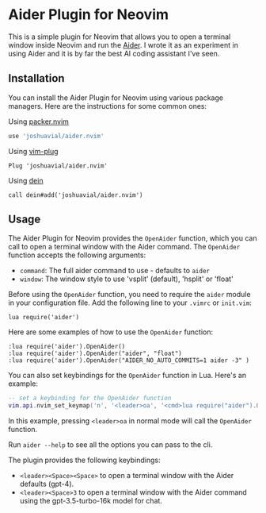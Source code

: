 # Aider Plugin for Neovim

This is a simple plugin for Neovim that allows you to open a terminal window inside Neovim and run the [Aider](https://github.com/paul-gauthier/aider). I wrote it as an experiment in using Aider and it is by far the best AI coding assistant I've seen.

## Installation

You can install the Aider Plugin for Neovim using various package managers. Here are the instructions for some common ones:

Using [packer.nvim](https://github.com/wbthomason/packer.nvim)

```lua
use 'joshuavial/aider.nvim'
```

Using [vim-plug](https://github.com/junegunn/vim-plug)

```vim
Plug 'joshuavial/aider.nvim'
```

Using [dein](https://github.com/Shougo/dein.vim)

```vim
call dein#add('joshuavial/aider.nvim')
```

## Usage

The Aider Plugin for Neovim provides the `OpenAider` function, which you can call to open a terminal window with the Aider command. The `OpenAider` function accepts the following arguments:

- `command`: The full aider command to use - defaults to `aider`
- `window`: The window style to use 'vsplit' (default), 'hsplit' or 'float'

Before using the `OpenAider` function, you need to require the `aider` module in your configuration file. Add the following line to your `.vimrc` or `init.vim`:

```vim
lua require('aider')
```

Here are some examples of how to use the `OpenAider` function:

```vim
:lua require('aider').OpenAider() 
:lua require('aider').OpenAider("aider", "float") 
:lua require('aider').OpenAider("AIDER_NO_AUTO_COMMITS=1 aider -3" )
```

You can also set keybindings for the `OpenAider` function in Lua. Here's an example:

```lua
-- set a keybinding for the OpenAider function
vim.api.nvim_set_keymap('n', '<leader>oa', '<cmd>lua require("aider").OpenAider()<cr>', {noremap = true, silent = true})
```

In this example, pressing `<leader>oa` in normal mode will call the `OpenAider` function.

Run `aider --help` to see all the options you can pass to the cli.

The plugin provides the following keybindings:

- `<leader><Space><Space>` to open a terminal window with the Aider defaults (gpt-4).
- `<leader><Space>3` to open a terminal window with the Aider command using the gpt-3.5-turbo-16k model for chat.
